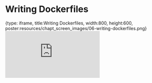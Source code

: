 # Writing Dockerfiles
 
{type: iframe, title:Writing Dockerfiles, width:800, height:600, poster:resources/chapt_screen_images/06-writing-dockerfiles.png}
![](http://hutchdatascience.org/Containers_for_Scientists/06-writing-dockerfiles.html)
 

 
